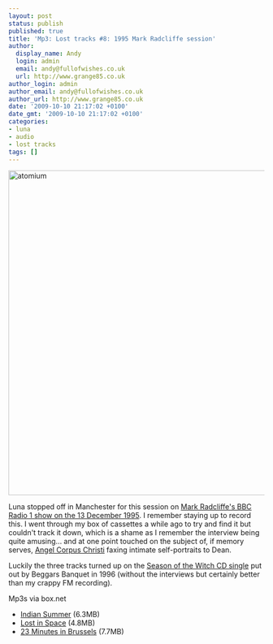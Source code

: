 ```yaml
---
layout: post
status: publish
published: true
title: 'Mp3: Lost tracks #8: 1995 Mark Radcliffe session'
author:
  display_name: Andy
  login: admin
  email: andy@fullofwishes.co.uk
  url: http://www.grange85.co.uk
author_login: admin
author_email: andy@fullofwishes.co.uk
author_url: http://www.grange85.co.uk
date: '2009-10-10 21:17:02 +0100'
date_gmt: '2009-10-10 21:17:02 +0100'
categories:
- luna
- audio
- lost tracks
tags: []
---
```

<p><a href="http://www.flickr.com/photos/andrea_campi/2417799135/" title="atomium by Andrea [bah! la realtà!], on Flickr"><img class="aligncenter" src="https://farm3.staticflickr.com/2138/2417799135_e2e42ce8e8_z.jpg" width="530" height="640" alt="atomium"></a>
<p>Luna stopped off in Manchester for this session on <a href="/database/show/1995-12-13-luna-bbc-radio-one-manchester-uk/">Mark Radcliffe's BBC Radio 1 show on the 13 December 1995</a>. I remember staying up to record this. I went through my box of cassettes a while ago to try and find it but couldn't track it down, which is a shame as I remember the interview being quite amusing... and at one point touched on the subject of, if memory serves, <a href="http://angelcorpuschristi.blogspot.com/">Angel Corpus Christi</a> faxing intimate self-portraits to Dean.</p>
<p>Luckily the three tracks turned up on the <a href="/database/release/season-of-the-witch-release/">Season of the Witch CD single</a> put out by Beggars Banquet in 1996 (without the interviews but certainly better than my crappy FM recording).</p>
<p>Mp3s via box.net</p>
<ul>
<li><a href="http://www.box.net/shared/602xlo3732">Indian Summer</a> (6.3MB)</li>
<li><a href="http://www.box.net/shared/xpa8fgun1k">Lost in Space</a> (4.8MB)</li>
<li><a href="http://www.box.net/shared/obvpf2o7dn">23 Minutes in Brussels</a> (7.7MB)</li>
</ul>

